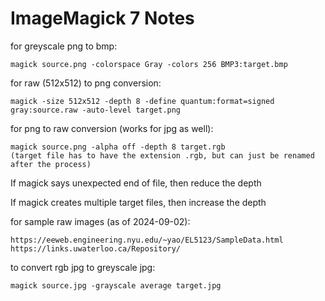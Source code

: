 # ImageMagick 7 Notes

for greyscale png to bmp:

	magick source.png -colorspace Gray -colors 256 BMP3:target.bmp

for raw (512x512) to png conversion:

	magick -size 512x512 -depth 8 -define quantum:format=signed gray:source.raw -auto-level target.png
	
for png to raw conversion (works for jpg as well): 
	
	magick source.png -alpha off -depth 8 target.rgb
	(target file has to have the extension .rgb, but can just be renamed after the process)
	
If magick says unexpected end of file, then reduce the depth

If magick creates multiple target files, then increase the depth
	
for sample raw images (as of 2024-09-02):

	https://eeweb.engineering.nyu.edu/~yao/EL5123/SampleData.html
	https://links.uwaterloo.ca/Repository/
	
to convert rgb jpg to greyscale jpg:
	
	magick source.jpg -grayscale average target.jpg
